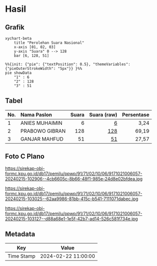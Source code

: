 # Hasil

## Grafik

```mermaid
xychart-beta
    title "Perolehan Suara Nasional"
    x-axis [01, 02, 03]
    y-axis "Suara" 0 --> 128
    bar [6, 128, 51]
```

```mermaid
%%{init: {"pie": {"textPosition": 0.5}, "themeVariables": {"pieOuterStrokeWidth": "5px"}} }%%
pie showData
    "1" : 6
    "2" : 128
    "3" : 51
```

## Tabel

| No. | Nama Paslon    | Suara | Suara (raw) | Persentase |
|:--- |:-------------- | -----:| -----------:| ----------:|
| 1   | ANIES MUHAIMIN | 6     | [6][p-1]    | 3,24       |
| 2   | PRABOWO GIBRAN | 128   | [128][p-2]  | 69,19      |
| 3   | GANJAR MAHFUD  | 51    | [51][p-3]   | 27,57      |


[p-1]: https://github.com/gigit-pemilu/pemilu-2024/blob/main/pilpres/hitung-suara/sub/91-papua/sub/71-kota-jayapura/sub/02-jayapura-selatan/sub/1006-hamadi/sub/057-tps/sub/paslon-1.txt
[p-2]: https://github.com/gigit-pemilu/pemilu-2024/blob/main/pilpres/hitung-suara/sub/91-papua/sub/71-kota-jayapura/sub/02-jayapura-selatan/sub/1006-hamadi/sub/057-tps/sub/paslon-2.txt
[p-3]: https://github.com/gigit-pemilu/pemilu-2024/blob/main/pilpres/hitung-suara/sub/91-papua/sub/71-kota-jayapura/sub/02-jayapura-selatan/sub/1006-hamadi/sub/057-tps/sub/paslon-3.txt

## Foto C Plano

https://sirekap-obj-formc.kpu.go.id/db17/pemilu/ppwp/91/71/02/10/06/9171021006057-20240215-102906--4cb6605c-8b66-48f1-985e-24d8e02bfdea.jpg

https://sirekap-obj-formc.kpu.go.id/db17/pemilu/ppwp/91/71/02/10/06/9171021006057-20240215-103025--62aa9986-81bb-415c-b541-7111071dabec.jpg

https://sirekap-obj-formc.kpu.go.id/db17/pemilu/ppwp/91/71/02/10/06/9171021006057-20240215-103127--d88a68e1-1e5f-42b7-ad14-526c581f734e.jpg


## Metadata

| Key        | Value               |
| ---------- | ------------------- |
| Time Stamp | 2024-02-22 11:00:00 |



